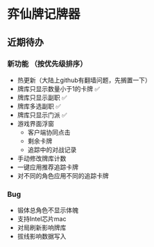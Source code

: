 # 弈仙牌记牌器


## 近期待办

### 新功能 （按优先级排序）
- 热更新（大陆上github有翻墙问题，先搁置一下）
- 牌库只显示数量小于1的卡牌 ✅
- 牌库只显示副职 ✅
- 牌库多选副职 ✅
- 牌库只显示门派 ✅
- 游戏界面浮窗
    - 客户端协同点击
    - 剩余卡牌
    - 追踪中的对战记录
- 手动修改牌库计数
- 一键应用推荐追踪卡牌
- 对不同的角色应用不同的追踪卡牌

### Bug
- 锻体总角色不显示体魄
- 支持Intel芯片mac
- 对局刷新影响牌库
- 拔线影响数据写入

